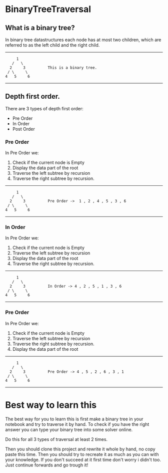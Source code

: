 # BinaryTreeTraversal

## What is a binary tree?

In binary tree datastructures each node has at most two children, which are referred to as the left child and the right child.

___

         1
       /   \
      2     3          This is a binary tree.
     / \     \
    4   5     6          


___

## Depth first order.

There are 3 types of depth first order:
- Pre Order
- In Order
- Post Order

### Pre Order

In Pre Order we:
1. Check if the current node is Empty
2. Display the data part of the root
3. Traverse the left subtree by recursion
4. Traverse the right subtree by recursion.

___

         1
       /   \
      2     3          Pre Order ->  1 , 2 , 4 , 5 , 3 , 6
     / \     \
    4   5     6          


___


### In Order

In Pre Order we:
1. Check if the current node is Empty
2. Traverse the left subtree by recursion
3. Display the data part of the root
4. Traverse the right subtree by recursion.

___

         1
       /   \
      2     3          In Order -> 4 , 2 , 5 , 1 , 3 , 6
     / \     \
    4   5     6          


___


### Pre Order

In Pre Order we:
1. Check if the current node is Empty
2. Traverse the left subtree by recursion
3. Traverse the right subtree by recursion.
4. Display the data part of the root


___

         1
       /   \
      2     3          Pre Order -> 4 , 5 , 2 , 6 , 3 , 1
     / \     \
    4   5     6          


___

# Best way to learn this

The best way for you to learn this is first make a binary tree in your notebook and try to traverse it by hand.
To check if you have the right answer you can type your binary tree into some solver online.

Do this for all 3 types of traversal at least 2 times.

Then you should clone this project and rewrite it whole by hand, no copy paste this time.
Then you should try to recreate it as much as you can with your knowledge.
If you don't succeed at it first time don't worry i didn't too. Just continue forwards and go trough it!
